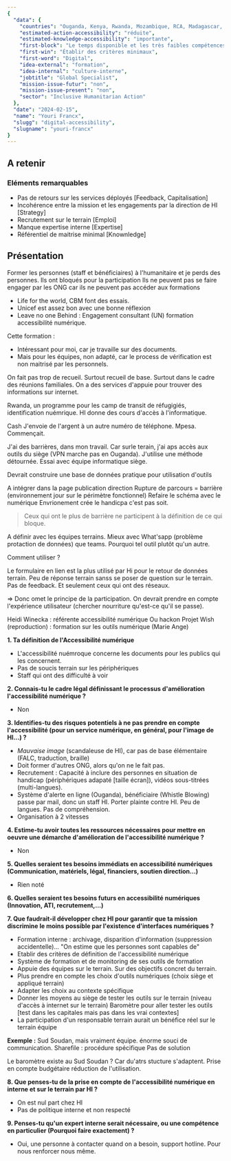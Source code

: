 ```yaml
---
{
  "data": {
    "countries": "Ouganda, Kenya, Rwanda, Mozambique, RCA, Madagascar, Sud Soudan, Ethiopie, Somalie, Somaliland",
    "estimated-action-accessibility": "réduite",
    "estimated-knowledge-accessibility": "importante",
    "first-block": "Le temps disponible et les très faibles compétences des équipes",
    "first-win": "Établir des critères minimaux",
    "first-word": "Digital",
    "idea-external": "formation",
    "idea-internal": "culture-interne",
    "jobtitle": "Global Specialist",
    "mission-issue-futur": "non",
    "mission-issue-present": "non",
    "sector": "Inclusive Humanitarian Action"
  },
  "date": "2024-02-15",
  "name": "Youri Francx",
  "slugg": "digital-accessibility",
  "slugname": "youri-francx"
}
---
```


## A retenir

### Eléments remarquables
 
 - Pas de retours sur les services déployés [Feedback, Capitalisation]
 - Incohérence entre la mission et les engagements par la direction de HI [Strategy]
 - Recrutement sur le terrain [Emploi]
 - Manque expertise interne [Expertise]
 - Référentiel de maitrise minimal [Knownledge]


## Présentation

Former les personnes (staff et bénéficiaires) à l'humanitaire et je perds des personnes.
Ils ont bloqués pour la participation
Ils ne peuvent pas se faire engager par les ONG car ils ne peuvent pas accéder aux formations

 - Life for the world, CBM font des essais.
 - Unicef est assez bon avec une bonne réflexion
 - Leave no one Behind : Engagement consultant (UN) formation accessibilité numérique.

Cette formation : 
 - Intéressant pour moi, car je travaille sur des documents.
 - Mais pour les équipes, non adapté, car le process de vérification est non maitrisé par les personnels.

 On fait pas trop de recueil. Surtout recueil de base. 
 Surtout dans le cadre des réunions familiales. On a des services d'appuie pour trouver des informations sur internet.


Rwanda, un programme pour les camp de transit de réfugigiés, identification nuémrique.
HI donne des cours d'accès à l'informatique.

Cash
J'envoie de l'argent à un autre numéro de téléphone. Mpesa.
Commençait.

J'ai des barrières, dans mon travail. Car surle terain, j'ai aps accès aux outils du siège (VPN marche pas en Ouganda).
J'utilise une méthode détournée. Essai avec équipe informatique siège.

Devrait construire une base de données pratique pour utilisation d'outils 

A intégrer dans la page publication direction
Rupture de parcours = barrière (environnement jour sur le périmètre fonctionnel)
Refaire le schéma avec le numérique
Envrionement crée le handicpa c'est pas soit.

 > Ceux qui ont le plus de barrière ne participent à la définition de ce qui bloque.

A définir avec les équipes terrains. Mieux avec What'sapp  (problème protaction de données) que teams.
Pourquoi tel outil plutôt qu'un autre.

Comment utiliser ?

Le formulaire en lien est la plus utilisé par Hi pour le retour de données terrain.
Peu de réponse terrain sanss se poser de question sur le terrain. Pas de feedback.
Et seulement ceux qui ont des réseaux.

=> Donc omet le principe de la participation.
On devrait prendre en compte l'expérience utilisateur (chercher nourriture qu'est-ce qu'il se passe).

Heidi Winecka : référente accessibilité numérique Ou hackon
Projet Wish (reproduction) : formation sur les outils numérique (Marie Ange)

**1. Ta définition de l'Accessibilité numérique**

 - L'accessibilité nuémroque concerne les documents pour les publics qui les concernent.
 - Pas de soucis terrain sur les périphériques
 - Staff qui ont des difficulté à voir

**2. Connais-tu le cadre légal définissant le processus d'amélioration l'accessibilité numérique ?**

 - Non

**3. Identifies-tu des risques potentiels à ne pas prendre en compte l'accessibilité (pour un service numérique, en général, pour l'image de HI...) ?**

 - *Mauvaise image* (scandaleuse de HI), car pas de base élémentaire (FALC, traduction, braille)
 - Doit former d'autres ONG, alors qu'on ne le fait pas.
 - Recrutement : Capacité à inclure des personnes en situation de handicap (périphériques adapaté [taille écran]), vidéos sous-titrées (multi-langues).
 - Système d'alerte en ligne (Ouganda), bénéficiaire (Whistle Blowing) passe par mail, donc un staff HI. Porter plainte contre HI. Peu de langues. Pas de compréhension.
 - Organisation à 2 vitesses

**4. Estime-tu avoir toutes les ressources nécessaires pour mettre en oeuvre une démarche d'amélioration de l'accessibilité numérique ?**

 - Non

**5. Quelles seraient tes besoins immédiats en accessibilité numériques (Communication, matériels, légal, financiers, soutien direction...)**

 - Rien noté

**6. Quelles seraient tes besoins futurs en accessibilité numériques (Innovation, ATI, recrutement,...)**

**7. Que faudrait-il développer chez HI pour garantir que ta mission discrimine le moins possible par l'existence d'interfaces numériques ?**

- Formation interne : archivage, disparition d'information (suppression accidentelle)...
  "On estime que les personnes sont capables de"
- Etablir des critères de définition de l'accessibilité numérique
- Système de formation et de monitoring de ses outils de formation
- Appuie des équipes sur le terrain. Sur des objectifs concret du terrain.
- Plus prendre en compte les choix d'outils numériques (choix siège et appliqué terrain)
- Adapter les choix au contexte spécifique
- Donner les moyens au siège de tester les outils sur le terrain (niveau d'accès à internet sur le terrain) Baromètre pour aller tester les outils [test dans les capitales mais pas dans les vrai contextes]
 - La participation d'un responsable terrain aurait un bénéfice réel sur le terrain équipe


**Exemple :**
Sud Soudan, mais vraiment équipe. énorme souci de communication. 
Sharefile : procédure spécifique 
Pas de solution

Le baromètre existe au Sud Soudan ? Car du'atrs stucture s'adaptent. Prise en compte budgétaire
réduction de l'utilisation. 

**8. Que penses-tu de la prise en compte de l'accessibilité numérique en interne et sur le terrain par HI ?**

 - On est nul part chez HI
 - Pas de politique interne et non respecté

**9. Penses-tu qu'un expert interne serait nécessaire, ou une compétence en particulier (Pourquoi faire exactement) ?**
 
 - Oui, une personne à contacter quand on a besoin, support hotline. Pour nous renforcer nous même. 
